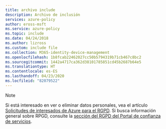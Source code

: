 ```yaml
---
title: archivo include
description: Archivo de inclusión
services: azure-policy
author: eross-msft
ms.service: azure-policy
ms.topic: include
ms.date: 04/24/2018
ms.author: lizross
ms.custom: include file
ms.collection: M365-identity-device-management
ms.openlocfilehash: 1b8fcab22462027cc50b5794319b71cb467c8bc2
ms.sourcegitcommit: 1442a4717ca362d38101785851cd45b2687b64e5
ms.translationtype: HT
ms.contentlocale: es-ES
ms.lasthandoff: 04/23/2020
ms.locfileid: "82079522"
---
```

>[!Note] 
>Si está interesado en ver o eliminar datos personales, vea el artículo [Solicitudes de interesados de Azure para el RGPD](https://docs.microsoft.com/microsoft-365/compliance/gdpr-dsr-azure). Si busca información general sobre RPGD, consulte la [sección del RGPD del Portal de confianza de servicios](https://servicetrust.microsoft.com/ViewPage/GDPRGetStarted).
